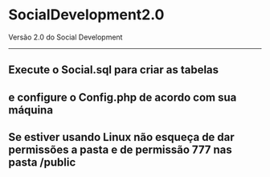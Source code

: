 # SocialDevelopment2.0
Versão 2.0 do Social Development


-------
Execute o Social.sql para criar as tabelas 
-------


e configure o Config.php de acordo com sua máquina
---
Se estiver usando Linux não esqueça de dar permissões a pasta
e de permissão 777 nas pasta /public 
---
